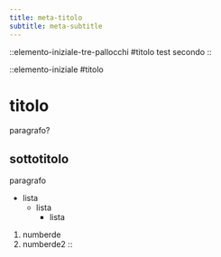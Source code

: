 ```yaml
---
title: meta-titolo
subtitle: meta-subtitle
---
```

::elemento-iniziale-tre-pallocchi
#titolo
test secondo
::

::elemento-iniziale
#titolo
# titolo
paragrafo?
## sottotitolo
paragrafo
- lista
  - lista
    - lista 

1. numberde
2. numberde2
::
